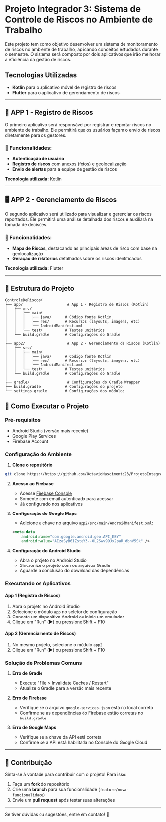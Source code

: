 # Projeto Integrador 3: Sistema de Controle de Riscos no Ambiente de Trabalho

Este projeto tem como objetivo desenvolver um sistema de monitoramento de riscos no ambiente de trabalho, aplicando conceitos estudados durante o semestre. O sistema será composto por dois aplicativos que irão melhorar a eficiência da gestão de riscos.

## Tecnologias Utilizadas
- **Kotlin** para o aplicativo móvel de registro de riscos
- **Flutter** para o aplicativo de gerenciamento de riscos

---

## 📱 APP 1 - Registro de Riscos

O primeiro aplicativo será responsável por registrar e reportar riscos no ambiente de trabalho. Ele permitirá que os usuários façam o envio de riscos diretamente para os gestores.

### 📌 Funcionalidades:
- **Autenticação de usuário**
- **Registro de riscos** com anexos (fotos) e geolocalização
- **Envio de alertas** para a equipe de gestão de riscos

**Tecnologia utilizada:** Kotlin

---

## 🖥️ APP 2 - Gerenciamento de Riscos

O segundo aplicativo será utilizado para visualizar e gerenciar os riscos reportados. Ele permitirá uma análise detalhada dos riscos e auxiliará na tomada de decisões.

### 📌 Funcionalidades:
- **Mapa de Riscos**, destacando as principais áreas de risco com base na geolocalização
- **Geração de relatórios** detalhados sobre os riscos identificados

**Tecnologia utilizada:** Flutter

---

## 📂 Estrutura do Projeto

```
ControleDeRiscos/
├── app/                    # App 1 - Registro de Riscos (Kotlin)
│   ├── src/
│   │   ├── main/
│   │   │   ├── java/      # Código fonte Kotlin
│   │   │   ├── res/       # Recursos (layouts, imagens, etc)
│   │   │   └── AndroidManifest.xml
│   │   └── test/          # Testes unitários
│   └── build.gradle       # Configurações do Gradle
│
├── app2/                   # App 2 - Gerenciamento de Riscos (Kotlin)
│   ├── src/
│   │   ├── main/
│   │   │   ├── java/      # Código fonte Kotlin
│   │   │   ├── res/       # Recursos (layouts, imagens, etc)
│   │   │   └── AndroidManifest.xml
│   │   └── test/          # Testes unitários
│   └── build.gradle       # Configurações do Gradle
│
├── gradle/                 # Configurações do Gradle Wrapper
├── build.gradle           # Configurações do projeto
└── settings.gradle        # Configurações dos módulos
```

## 🚀 Como Executar o Projeto

### Pré-requisitos
- Android Studio (versão mais recente)
- Google Play Services
- Firebase Account

### Configuração do Ambiente

1. **Clone o repositório**
```bash
git clone https://https://github.com/OctavioNascimento23/ProjetoIntegrador3.git
```

2. **Acesso ao Firebase**
   - Acesse [Firebase Console](https://console.firebase.google.com)
   - Somente com email autenticado para acessar
   - Já configurado nos aplicativos

3. **Configuração do Google Maps**
   - Adicione a chave no arquivo `app2/src/main/AndroidManifest.xml`:
   ```xml
   <meta-data
       android:name="com.google.android.geo.API_KEY"
       android:value="AIzaSyB6IZsteY3--0L2Swv99Jx2paR_dbnV5Sk" />
   ```

4. **Configuração do Android Studio**
   - Abra o projeto no Android Studio
   - Sincronize o projeto com os arquivos Gradle
   - Aguarde a conclusão do download das dependências

### Executando os Aplicativos

#### App 1 (Registro de Riscos)
1. Abra o projeto no Android Studio
2. Selecione o módulo `app` no seletor de configuração
3. Conecte um dispositivo Android ou inicie um emulador
4. Clique em "Run" (▶️) ou pressione Shift + F10

#### App 2 (Gerenciamento de Riscos)
1. No mesmo projeto, selecione o módulo `app2`
2. Clique em "Run" (▶️) ou pressione Shift + F10

### Solução de Problemas Comuns

1. **Erro de Gradle**
   - Execute "File > Invalidate Caches / Restart"
   - Atualize o Gradle para a versão mais recente

2. **Erro de Firebase**
   - Verifique se o arquivo `google-services.json` está no local correto
   - Confirme se as dependências do Firebase estão corretas no `build.gradle`

3. **Erro de Google Maps**
   - Verifique se a chave da API está correta
   - Confirme se a API está habilitada no Console do Google Cloud

---

## 📌 Contribuição

Sinta-se à vontade para contribuir com o projeto! Para isso:
1. Faça um **fork** do repositório
2. Crie uma **branch** para sua funcionalidade (`feature/nova-funcionalidade`)
3. Envie um **pull request** após testar suas alterações

---

Se tiver dúvidas ou sugestões, entre em contato! 🚀
